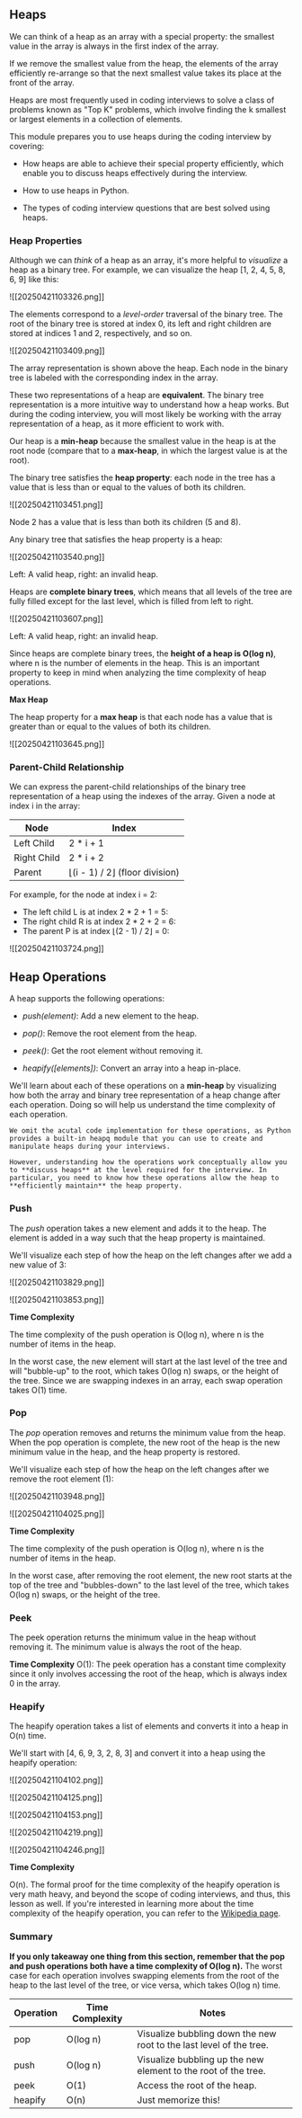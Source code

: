 
## Heaps

We can think of a heap as an array with a special property: the smallest value in the array is always in the first index of the array.

If we remove the smallest value from the heap, the elements of the array efficiently re-arrange so that the next smallest value takes its place at the front of the array.

Heaps are most frequently used in coding interviews to solve a class of problems known as "Top K" problems, which involve finding the k smallest or largest elements in a collection of elements.

This module prepares you to use heaps during the coding interview by covering:

- How heaps are able to achieve their special property efficiently, which enable you to discuss heaps effectively during the interview.

- How to use heaps in Python.
- The types of coding interview questions that are best solved using heaps.

### Heap Properties

Although we can _think_ of a heap as an array, it's more helpful to _visualize_ a heap as a binary tree. For example, we can visualize the heap [1, 2, 4, 5, 8, 6, 9] like this:

![[20250421103326.png]]

The elements correspond to a _level-order_ traversal of the binary tree. The root of the binary tree is stored at index 0, its left and right children are stored at indices 1 and 2, respectively, and so on.

![[20250421103409.png]]

The array representation is shown above the heap. Each node in the binary tree is labeled with the corresponding index in the array.

These two representations of a heap are **equivalent**. The binary tree representation is a more intuitive way to understand how a heap works. But during the coding interview, you will most likely be working with the array representation of a heap, as it more efficient to work with.

Our heap is a **min-heap** because the smallest value in the heap is at the root node (compare that to a **max-heap**, in which the largest value is at the root).

The binary tree satisfies the **heap property**: each node in the tree has a value that is less than or equal to the values of both its children.

![[20250421103451.png]]

Node 2 has a value that is less than both its children (5 and 8).

Any binary tree that satisfies the heap property is a heap:

![[20250421103540.png]]

Left: A valid heap, right: an invalid heap.

Heaps are **complete binary trees**, which means that all levels of the tree are fully filled except for the last level, which is filled from left to right.

![[20250421103607.png]]

Left: A valid heap, right: an invalid heap.

Since heaps are complete binary trees, the **height of a heap is O(log n)**, where n is the number of elements in the heap. This is an important property to keep in mind when analyzing the time complexity of heap operations.

**Max Heap**

The heap property for a **max heap** is that each node has a value that is greater than or equal to the values of both its children.

![[20250421103645.png]]

### Parent-Child Relationship

We can express the parent-child relationships of the binary tree representation of a heap using the indexes of the array. Given a node at index i in the array:

|Node|Index|
|---|---|
|Left Child|2 * i + 1|
|Right Child|2 * i + 2|
|Parent|⌊(i - 1) / 2⌋ (floor division)|

For example, for the node at index i = 2:

- The left child L is at index 2 * 2 + 1 = 5:
- The right child R is at index 2 * 2 + 2 = 6:
- The parent P is at index ⌊(2 - 1) / 2⌋ = 0:


![[20250421103724.png]]

## Heap Operations

A heap supports the following operations:

- _push(element)_: Add a new element to the heap.

- _pop()_: Remove the root element from the heap.

- _peek()_: Get the root element without removing it.

- _heapify([elements])_: Convert an array into a heap in-place.


We'll learn about each of these operations on a **min-heap** by visualizing how both the array and binary tree representation of a heap change after each operation. Doing so will help us understand the time complexity of each operation.

```
We omit the acutal code implementation for these operations, as Python provides a built-in heapq module that you can use to create and manipulate heaps during your interviews.

However, understanding how the operations work conceptually allow you to **discuss heaps** at the level required for the interview. In particular, you need to know how these operations allow the heap to **efficiently maintain** the heap property.
```

### Push

The _push_ operation takes a new element and adds it to the heap. The element is added in a way such that the heap property is maintained.

We'll visualize each step of how the heap on the left changes after we add a new value of 3:

![[20250421103829.png]]

![[20250421103853.png]]

**Time Complexity**

The time complexity of the push operation is O(log n), where n is the number of items in the heap.

In the worst case, the new element will start at the last level of the tree and will "bubble-up" to the root, which takes O(log n) swaps, or the height of the tree. Since we are swapping indexes in an array, each swap operation takes O(1) time.

### Pop

The _pop_ operation removes and returns the minimum value from the heap. When the pop operation is complete, the new root of the heap is the new minimum value in the heap, and the heap property is restored.

We'll visualize each step of how the heap on the left changes after we remove the root element (1):

![[20250421103948.png]]

![[20250421104025.png]]

**Time Complexity**

The time complexity of the push operation is O(log n), where n is the number of items in the heap.

In the worst case, after removing the root element, the new root starts at the top of the tree and "bubbles-down" to the last level of the tree, which takes O(log n) swaps, or the height of the tree.

### Peek

The peek operation returns the minimum value in the heap without removing it. The minimum value is always the root of the heap.

**Time Complexity** O(1): The peek operation has a constant time complexity since it only involves accessing the root of the heap, which is always index 0 in the array.

### Heapify

The heapify operation takes a list of elements and converts it into a heap in O(n) time.

We'll start with [4, 6, 9, 3, 2, 8, 3] and convert it into a heap using the heapify operation:

![[20250421104102.png]]


![[20250421104125.png]]


![[20250421104153.png]]

![[20250421104219.png]]


![[20250421104246.png]]

**Time Complexity**

O(n). The formal proof for the time complexity of the heapify operation is very math heavy, and beyond the scope of coding interviews, and thus, this lesson as well. If you're interested in learning more about the time complexity of the heapify operation, you can refer to the [Wikipedia page](https://en.wikipedia.org/wiki/Binary_heap#Building_a_heap).

### Summary

**If you only takeaway one thing from this section, remember that the pop and push operations both have a time complexity of O(log n).** The worst case for each operation involves swapping elements from the root of the heap to the last level of the tree, or vice versa, which takes O(log n) time.

|Operation|Time Complexity|Notes|
|---|---|---|
|pop|O(log n)|Visualize bubbling down the new root to the last level of the tree.|
|push|O(log n)|Visualize bubbling up the new element to the root of the tree.|
|peek|O(1)|Access the root of the heap.|
|heapify|O(n)|Just memorize this!|
